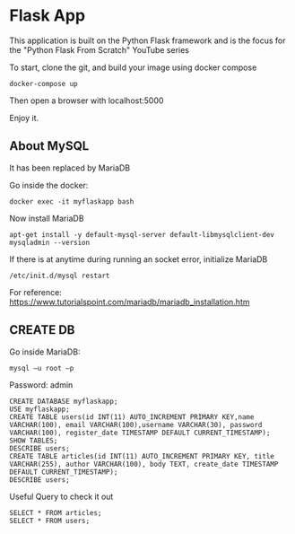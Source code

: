 # Flask App

This application is built on the Python Flask framework and is the focus for the "Python Flask From Scratch" YouTube series

To start, clone the git, and build your image using docker compose

```
docker-compose up
```
Then open a browser with localhost:5000

Enjoy it.

## About MySQL

It has been replaced by MariaDB

Go inside the docker:
```
docker exec -it myflaskapp bash
```
Now install MariaDB

```
apt-get install -y default-mysql-server default-libmysqlclient-dev
mysqladmin --version
```

If there is at anytime during running an socket error, initialize MariaDB

```
/etc/init.d/mysql restart 
```

For reference: https://www.tutorialspoint.com/mariadb/mariadb_installation.htm 

## CREATE DB

Go inside MariaDB:
```
mysql –u root –p 
```
Password: admin 

```
CREATE DATABASE myflaskapp; 
USE myflaskapp; 
CREATE TABLE users(id INT(11) AUTO_INCREMENT PRIMARY KEY,name VARCHAR(100), email VARCHAR(100),username VARCHAR(30), password VARCHAR(100), register_date TIMESTAMP DEFAULT CURRENT_TIMESTAMP); 
SHOW TABLES; 
DESCRIBE users; 
CREATE TABLE articles(id INT(11) AUTO_INCREMENT PRIMARY KEY, title VARCHAR(255), author VARCHAR(100), body TEXT, create_date TIMESTAMP DEFAULT CURRENT_TIMESTAMP);
DESCRIBE users; 
```

Useful Query to check it out
```
SELECT * FROM articles;
SELECT * FROM users; 
```